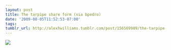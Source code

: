 ```yaml
---
layout: post
title: The tarpipe share form (via bpedro)
date: '2009-08-05T11:52:53-07:00'
tags: 
tumblr_url: http://alexhwilliams.tumblr.com/post/156569989/the-tarpipe-share-form-via-bpedro
---
```

<img src="http://31.media.tumblr.com/EXq6qISREqryofd4rtysRdf2o1_500.jpg"/>
